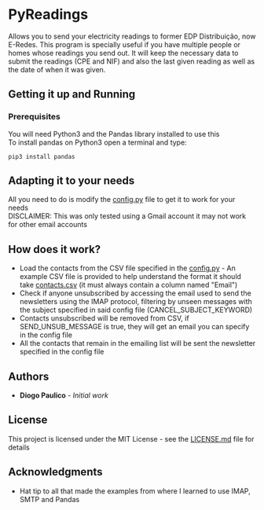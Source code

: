 # PyReadings

Allows you to send your electricity readings to former EDP Distribuição, now E-Redes. This program is specially useful if you have multiple people or homes whose readings you send out. It will keep the necessary data to submit the readings (CPE and NIF) and also the last given reading as well as the date of when it was given.

## Getting it up and Running

### Prerequisites

You will need Python3 and the Pandas library installed to use this <br/>
To install pandas on Python3 open a terminal and type:
```
pip3 install pandas
```

## Adapting it to your needs


All you need to do is modify the [config.py](config.py) file to get it to work for your needs<br/>
DISCLAIMER: This was only tested using a Gmail account it may not work for other email accounts

## How does it work?

* Load the contacts from the CSV file specified in the [config.py](config.py) - An example CSV file is provided to help understand the format it should take [contacts.csv](contacts.csv) (it must always contain a column named "Email")
* Check if anyone unsubscribed by accessing the email used to send the newsletters using the IMAP protocol, filtering by unseen messages with the subject specified in said config file (CANCEL_SUBJECT_KEYWORD)
* Contacts unsubscribed will be removed from CSV, if SEND_UNSUB_MESSAGE is true, they will get an email you can specify in the config file
* All the contacts that remain in the emailing list will be sent the newsletter specified in the config file

## Authors

* **Diogo Paulico** - *Initial work*

## License

This project is licensed under the MIT License - see the [LICENSE.md](LICENSE.md) file for details

## Acknowledgments

* Hat tip to all that made the examples from where I learned to use IMAP, SMTP and Pandas
